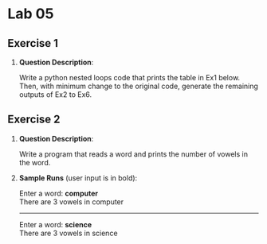 # Lab 05

## Exercise 1

1. **Question Description**:

    Write a python nested loops code that prints the table in Ex1 below. Then, with minimum change to the original code, generate the remaining outputs of Ex2 to Ex6.

    <!-- ![]() -->

## Exercise 2

1. **Question Description**:

    Write a program that reads a word and prints the number of vowels in the word.

2. **Sample Runs** (user input is in bold):

    Enter a word: **computer**<br>
    There are 3 vowels in computer

    ---
    Enter a word: **science**<br>
    There are 3 vowels in science
